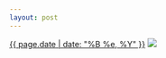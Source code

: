 ```yaml
---
layout: post
---
```


<p>
  <time><a href="/514">{{ page.date | date: "%B %e, %Y" }}</a></time>
  <a href="/514"><img src="{{ site.assets_url }}/514-480.jpg" srcset="{{ site.assets_url }}/514-240.jpg 240w, {{ site.assets_url }}/514-480.jpg 480w, {{ site.assets_url }}/514-720.jpg 720w, {{ site.assets_url }}/514-960.jpg 960w" sizes="(min-width: 700px) 50vw, calc(100vw - 2rem)" /></a>
</p>
